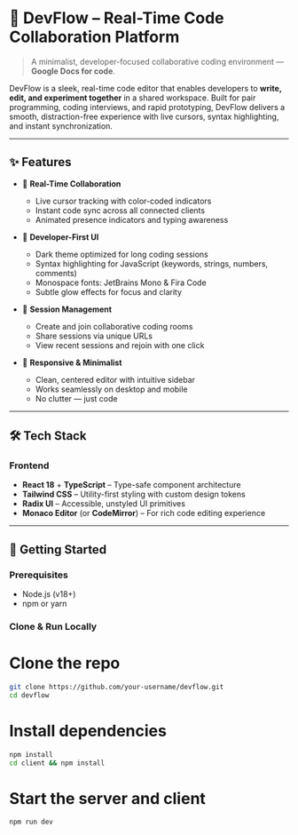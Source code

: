 # 🚀 DevFlow – Real-Time Code Collaboration Platform

> A minimalist, developer-focused collaborative coding environment — **Google Docs for code**.

DevFlow is a sleek, real-time code editor that enables developers to **write, edit, and experiment together** in a shared workspace. Built for pair programming, coding interviews, and rapid prototyping, DevFlow delivers a smooth, distraction-free experience with live cursors, syntax highlighting, and instant synchronization.

---

## ✨ Features

- 🔁 **Real-Time Collaboration**
  - Live cursor tracking with color-coded indicators
  - Instant code sync across all connected clients
  - Animated presence indicators and typing awareness

- 🎨 **Developer-First UI**
  - Dark theme optimized for long coding sessions
  - Syntax highlighting for JavaScript (keywords, strings, numbers, comments)
  - Monospace fonts: JetBrains Mono & Fira Code
  - Subtle glow effects for focus and clarity

- 👥 **Session Management**
  - Create and join collaborative coding rooms
  - Share sessions via unique URLs
  - View recent sessions and rejoin with one click

- 📱 **Responsive & Minimalist**
  - Clean, centered editor with intuitive sidebar
  - Works seamlessly on desktop and mobile
  - No clutter — just code

---

## 🛠️ Tech Stack

### Frontend
- **React 18** + **TypeScript** – Type-safe component architecture
- **Tailwind CSS** – Utility-first styling with custom design tokens
- **Radix UI** – Accessible, unstyled UI primitives
- **Monaco Editor** (or **CodeMirror**) – For rich code editing experience



---

## 🚀 Getting Started

### Prerequisites
- Node.js (v18+)
- npm or yarn

### Clone & Run Locally

# Clone the repo
```bash
git clone https://github.com/your-username/devflow.git
cd devflow
```
# Install dependencies
```bash
npm install
cd client && npm install
```
# Start the server and client
```bash
npm run dev
```
